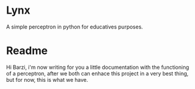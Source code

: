 # Lynx
A simple perceptron in python for educatives purposes.

# Readme
Hi Barzi, i'm now writing for you a little documentation with the functioning of a perceptron, after we both can enhace this project in a very best thing, but for now, this is what we have.
